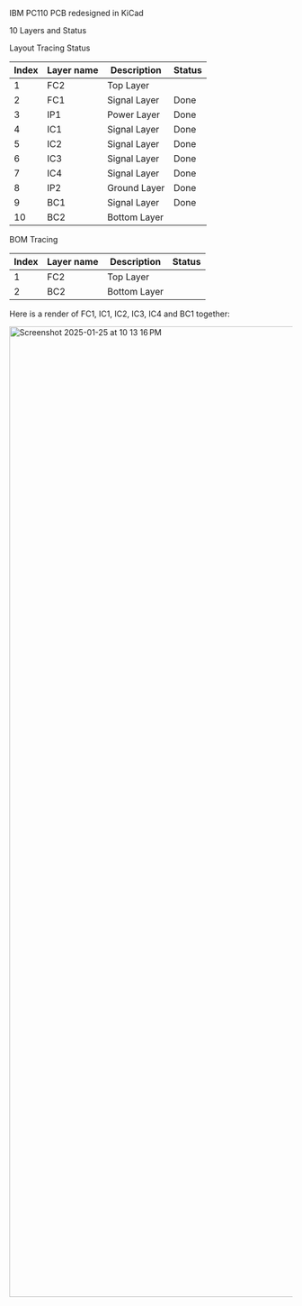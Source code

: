 IBM PC110 PCB redesigned in KiCad

10 Layers and Status

Layout Tracing Status

| Index | Layer name | Description  | Status |
| ----- | ---------- | ------------ | ------ |
| 1     | FC2        | Top Layer    |        |
| 2     | FC1        | Signal Layer | Done   |
| 3     | IP1        | Power Layer  | Done   |
| 4     | IC1        | Signal Layer | Done   |
| 5     | IC2        | Signal Layer | Done   |
| 6     | IC3        | Signal Layer | Done   |
| 7     | IC4        | Signal Layer | Done   |
| 8     | IP2        | Ground Layer | Done   |
| 9     | BC1        | Signal Layer | Done   |
| 10    | BC2        | Bottom Layer |        |


BOM Tracing

| Index | Layer name | Description  | Status |
| ----- | ---------- | ------------ | ------ |
| 1     | FC2        | Top Layer    |        |
| 2     | BC2        | Bottom Layer |        |


Here is a render of FC1, IC1, IC2, IC3, IC4 and BC1 together:

<img width="1723" alt="Screenshot 2025-01-25 at 10 13 16 PM" src="https://github.com/user-attachments/assets/236c46e9-727b-4f4f-9e76-789af8857413" />
